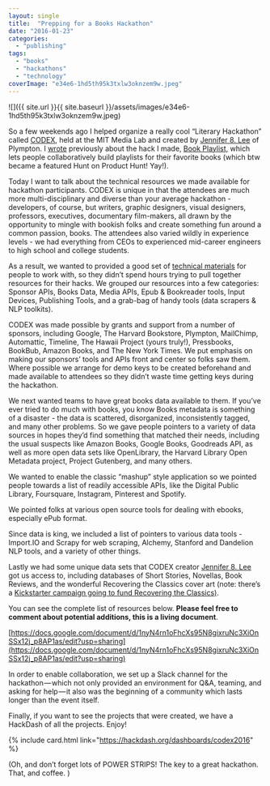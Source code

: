 ```yaml
---
layout: single
title:  "Prepping for a Books Hackathon"
date: "2016-01-23"
categories: 
  - "publishing"
tags: 
  - "books"
  - "hackathons"
  - "technology"
coverImage: "e34e6-1hd5th95k3txlw3oknzem9w.jpeg"
---
```


![]({{ site.url }}{{ site.baseurl }}/assets/images/e34e6-1hd5th95k3txlw3oknzem9w.jpeg)

So a few weekends ago I helped organize a really cool “Literary Hackathon” called [CODEX](http://www.codexhackathon.com), held at the MIT Media Lab and created by [Jennifer 8. Lee](https://medium.com/u/ae922250adb1) of Plympton. I [wrote](https://medium.com/@thehawaiiproj/anatomy-of-a-hack-books-music-codex-7c336e0ba5b5#.xvw9oiu3x) previously about the hack I made, [Book Playlist,](http://www.bookplaylist.com) which lets people collaboratively build playlists for their favorite books (which btw became a featured Hunt on Product Hunt! Yay!).

Today I want to talk about the technical resources we made available for hackathon participants. CODEX is unique in that the attendees are much more multi-disciplinary and diverse than your average hackathon - developers, of course, but writers, graphic designers, visual designers, professors, executives, documentary film-makers, all drawn by the opportunity to mingle with bookish folks and create something fun around a common passion, books. The attendees also varied wildly in experience levels - we had everything from CEOs to experienced mid-career engineers to high school and college students.

As a result, we wanted to provided a good set of [technical materials](https://docs.google.com/document/d/1nyN4rn1oFhcXs95N8gixruNc3XiOnSSx12j_p8AP1as/edit?usp=sharing) for people to work with, so they didn’t spend hours trying to pull together resources for their hacks. We grouped our resources into a few categories: Sponsor APIs, Books Data, Media APIs, Epub & Bookreader tools, Input Devices, Publishing Tools, and a grab-bag of handy tools (data scrapers & NLP toolkits).

CODEX was made possible by grants and support from a number of sponsors, including Google, The Harvard Bookstore, Plympton, MailChimp, Automattic, Timeline, The Hawaii Project (yours truly!), Pressbooks, BookBub, Amazon Books, and The New York Times. We put emphasis on making our sponsors’ tools and APIs front and center so folks saw them. Where possible we arrange for demo keys to be created beforehand and made available to attendees so they didn’t waste time getting keys during the hackathon.

We next wanted teams to have great books data available to them. If you’ve ever tried to do much with books, you know Books metadata is something of a disaster - the data is scattered, disorganized, inconsistently tagged, and many other problems. So we gave people pointers to a variety of data sources in hopes they’d find something that matched their needs, including the usual suspects like Amazon Books, Google Books, Goodreads API, as well as more open data sets like OpenLibrary, the Harvard Library Open Metadata project, Project Gutenberg, and many others.

We wanted to enable the classic “mashup” style application so we pointed people towards a list of readily accessible APIs, like the Digital Public Library, Foursquare, Instagram, Pinterest and Spotify.

We pointed folks at various open source tools for dealing with ebooks, especially ePub format.

Since data is king, we included a list of pointers to various data tools - Import.IO and Scrapy for web scraping, Alchemy, Stanford and Dandelion NLP tools, and a variety of other things.

Lastly we had some unique data sets that CODEX creator [Jennifer 8. Lee](https://medium.com/u/ae922250adb1) got us access to, including databases of Short Stories, Novellas, Book Reviews, and the wonderful Recovering the Classics cover art (note: there’s a [Kickstarter campaign going to fund Recovering the Classics)](https://www.kickstarter.com/projects/recovringtheclassics/50x50-bringing-beautiful-book-covers-to-all-50-sta).

You can see the complete list of resources below. **Please feel free to comment about potential additions, this is a living document**.

[https://docs.google.com/document/d/1nyN4rn1oFhcXs95N8gixruNc3XiOnSSx12j_p8AP1as/edit?usp=sharing](https://docs.google.com/document/d/1nyN4rn1oFhcXs95N8gixruNc3XiOnSSx12j_p8AP1as/edit?usp=sharing)

In order to enable collaboration, we set up a Slack channel for the hackathon — which not only provided an environment for Q&A, teaming, and asking for help — it also was the beginning of a community which lasts longer than the event itself.

Finally, if you want to see the projects that were created, we have a HackDash of all the projects. Enjoy!

{% include card.html link="https://hackdash.org/dashboards/codex2016" %}

(Oh, and don’t forget lots of POWER STRIPS! The key to a great hackathon. That, and coffee. )
